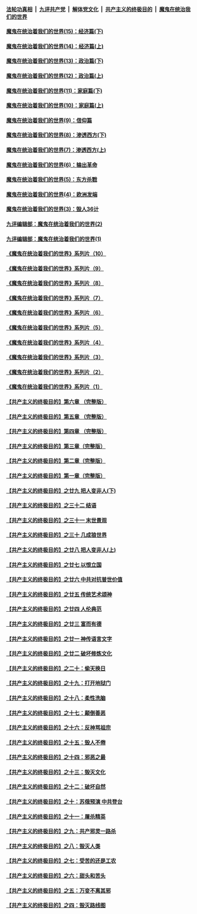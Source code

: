 

####  [法轮功真相](../../../../basic/blob/master/README.md?t=10131131) &nbsp;|&nbsp; [九评共产党](../../../../9ping.md/blob/master/README.md?t=10131131) &nbsp;|&nbsp; [解体党文化](../../../../jtdwh.md/blob/master/README.md?t=10131131)  &nbsp;|&nbsp; [共产主义的终极目的](../../../../gczydzjmd.md/blob/master/README.md?t=10131131) &nbsp;|&nbsp; [魔鬼在统治我们的世界](../../../../mgztzwmdsj.md/blob/master/README.md?t=10131131) 

#### [魔鬼在统治着我们的世界(15)：经济篇(下)](../pages/nsc422/n10469975.md?t=10131131) 

#### [魔鬼在统治着我们的世界(14)：经济篇(上)](../pages/nsc422/n10457370.md?t=10131131) 

#### [魔鬼在统治着我们的世界(13)：政治篇(下)](../pages/nsc422/n10448270.md?t=10131131) 

#### [魔鬼在统治着我们的世界(12)：政治篇(上)](../pages/nsc422/n10444576.md?t=10131131) 

#### [魔鬼在统治着我们的世界(11)：家庭篇(下)](../pages/nsc422/n10440961.md?t=10131131) 

#### [魔鬼在统治着我们的世界(10)：家庭篇(上)](../pages/nsc422/n10435448.md?t=10131131) 

#### [魔鬼在统治着我们的世界(9)：信仰篇](../pages/nsc422/n10432159.md?t=10131131) 

#### [魔鬼在统治着我们的世界(8)：渗透西方(下)](../pages/nsc422/n10429603.md?t=10131131) 

#### [魔鬼在统治着我们的世界(7)：渗透西方(上)](../pages/nsc422/n10426013.md?t=10131131) 

#### [魔鬼在统治着我们的世界(6)：输出革命](../pages/nsc422/n10421536.md?t=10131131) 

#### [魔鬼在统治着我们的世界(5)：东方杀戮](../pages/nsc422/n10417707.md?t=10131131) 

#### [魔鬼在统治着我们的世界(4)：欧洲发端](../pages/nsc422/n10414890.md?t=10131131) 

#### [魔鬼在统治着我们的世界(3)：毁人36计](../pages/nsc422/n10411583.md?t=10131131) 

#### [九评编辑部：魔鬼在统治着我们的世界(2)](../pages/nsc422/n10410036.md?t=10131131) 

#### [九评编辑部：魔鬼在统治着我们的世界(1)](../pages/nsc422/n10406825.md?t=10131131) 

#### [《魔鬼在统治着我们的世界》系列片（10）](../pages/nsc422/n12292670.md?t=10131131) 

#### [《魔鬼在统治着我们的世界》系列片（9）](../pages/nsc422/n12290859.md?t=10131131) 

#### [《魔鬼在统治着我们的世界》系列片（8）](../pages/nsc422/n12287445.md?t=10131131) 

#### [《魔鬼在统治着我们的世界》系列片（7）](../pages/nsc422/n12283425.md?t=10131131) 

#### [《魔鬼在统治着我们的世界》系列片（6）](../pages/nsc422/n12282314.md?t=10131131) 

#### [《魔鬼在统治着我们的世界》系列片（5）](../pages/nsc422/n12281419.md?t=10131131) 

#### [《魔鬼在统治着我们的世界》系列片（4）](../pages/nsc422/n12274024.md?t=10131131) 

#### [《魔鬼在统治着我们的世界》系列片（3）](../pages/nsc422/n12271322.md?t=10131131) 

#### [《魔鬼在统治着我们的世界》系列片（2）](../pages/nsc422/n12269049.md?t=10131131) 

#### [《魔鬼在统治着我们的世界》系列片（1）](../pages/nsc422/n12267575.md?t=10131131) 

#### [【共产主义的终极目的】第六章 （完整版）](../pages/nsc422/n11428913.md?t=10131131) 

#### [【共产主义的终极目的】第五章 （完整版）](../pages/nsc422/n11428912.md?t=10131131) 

#### [【共产主义的终极目的】第四章 （完整版）](../pages/nsc422/n11428907.md?t=10131131) 

#### [【共产主义的终极目的】第三章（完整版）](../pages/nsc422/n11428848.md?t=10131131) 

#### [【共产主义的终极目的】第二章（完整版）](../pages/nsc422/n11428831.md?t=10131131) 

#### [【共产主义的终极目的】第一章（完整版）](../pages/nsc422/n11417651.md?t=10131131) 

#### [【共产主义的终极目的】之廿九 把人变非人(下)](../pages/nsc422/n11344140.md?t=10131131) 

#### [【共产主义的终极目的】之三十二 结语](../pages/nsc422/n11360535.md?t=10131131) 

#### [【共产主义的终极目的】之三十一 末世景观](../pages/nsc422/n11351129.md?t=10131131) 

#### [【共产主义的终极目的】之三十 几成狼世界](../pages/nsc422/n11348280.md?t=10131131) 

#### [【共产主义的终极目的】之廿八 把人变非人(上)](../pages/nsc422/n11340492.md?t=10131131) 

#### [【共产主义的终极目的】之廿七 以恨立国](../pages/nsc422/n11336944.md?t=10131131) 

#### [【共产主义的终极目的】之廿六 中共对抗普世价值](../pages/nsc422/n11324785.md?t=10131131) 

#### [【共产主义的终极目的】之廿五 传统艺术颂神](../pages/nsc422/n11296396.md?t=10131131) 

#### [【共产主义的终极目的】之廿四 人伦典范](../pages/nsc422/n11296397.md?t=10131131) 

#### [【共产主义的终极目的】之廿三 富而有德](../pages/nsc422/n11283598.md?t=10131131) 

#### [【共产主义的终极目的】之廿一 神传语言文字](../pages/nsc422/n11263265.md?t=10131131) 

#### [【共产主义的终极目的】之廿二 破坏修炼文化](../pages/nsc422/n11245728.md?t=10131131) 

#### [【共产主义的终极目的】之二十：偷天换日](../pages/nsc422/n11238846.md?t=10131131) 

#### [【共产主义的终极目的】之十九：打开地狱门](../pages/nsc422/n11206376.md?t=10131131) 

#### [【共产主义的终极目的】之十八：柔性洗脑](../pages/nsc422/n11199994.md?t=10131131) 

#### [【共产主义的终极目的】之十七：颠倒善恶](../pages/nsc422/n11179782.md?t=10131131) 

#### [【共产主义的终极目的】之十六：反神骂祖宗](../pages/nsc422/n11166798.md?t=10131131) 

#### [【共产主义的终极目的】之十五：毁人不倦](../pages/nsc422/n11166792.md?t=10131131) 

#### [【共产主义的终极目的】之十四：邪恶之最](../pages/nsc422/n11150249.md?t=10131131) 

#### [【共产主义的终极目的】之十三：毁灭文化](../pages/nsc422/n11135227.md?t=10131131) 

#### [【共产主义的终极目的】之十二：破坏自然](../pages/nsc422/n11135214.md?t=10131131) 

#### [【共产主义的终极目的】之十：苏俄预演 中共登台](../pages/nsc422/n11118424.md?t=10131131) 

#### [【共产主义的终极目的】之十一：屠杀精英](../pages/nsc422/n11118442.md?t=10131131) 

#### [【共产主义的终极目的】之九：共产邪灵一路杀](../pages/nsc422/n11114139.md?t=10131131) 

#### [【共产主义的终极目的】之八：毁灭人类](../pages/nsc422/n11108503.md?t=10131131) 

#### [【共产主义的终极目的】之七：受苦的还是工农](../pages/nsc422/n11101809.md?t=10131131) 

#### [【共产主义的终极目的】之六：甜头和苦头](../pages/nsc422/n11096971.md?t=10131131) 

#### [【共产主义的终极目的】之五：万变不离其邪](../pages/nsc422/n11091285.md?t=10131131) 

#### [【共产主义的终极目的】之四：毁灭路线图](../pages/nsc422/n11086284.md?t=10131131) 

